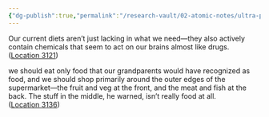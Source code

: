 ```yaml
---
{"dg-publish":true,"permalink":"/research-vault/02-atomic-notes/ultra-processed-food-and-its-chemicals-are-almost-like-drugs-for-or-mental-state/"}
---
```


Our current diets aren’t just lacking in what we need—they also actively contain chemicals that seem to act on our brains almost like drugs. ([Location 3121](https://readwise.io/to_kindle?action=open&asin=B093G9TS91&location=3121))

we should eat only food that our grandparents would have recognized as food, and we should shop primarily around the outer edges of the supermarket—the fruit and veg at the front, and the meat and fish at the back. The stuff in the middle, he warned, isn’t really food at all. ([Location 3136](https://readwise.io/to_kindle?action=open&asin=B093G9TS91&location=3136))